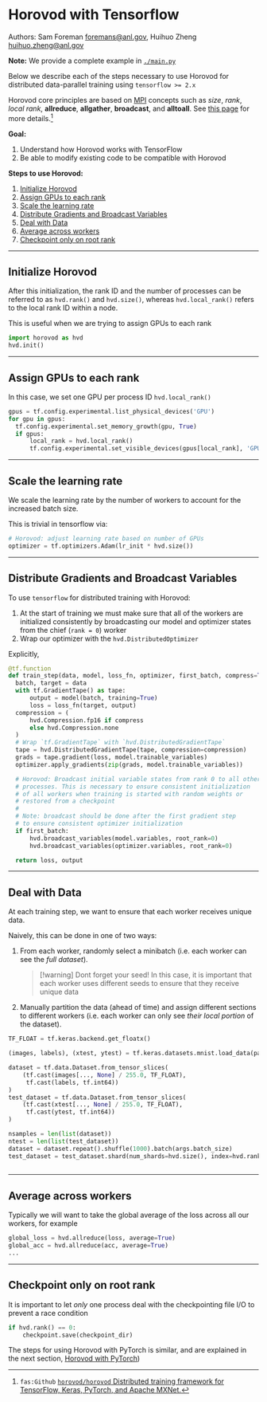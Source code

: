 # Horovod with Tensorflow

Authors: Sam Foreman [foremans@anl.gov](mailto:///foremans@anl.gov), Huihuo Zheng [huihuo.zheng@anl.gov](mailto:///huihuo.zheng@anl.gov)

**Note:** We provide a complete example in [`./main.py`](./main.py)

Below we describe each of the steps necessary to use Horovod for distributed data-parallel training using `tensorflow >= 2.x`

Horovod core principles are based on [MPI](http://mpi-forum.org/) concepts such as _size_, _rank_, _local rank_, **allreduce**, **allgather**, **broadcast**, and **alltoall**. See [this page](https://github.com/horovod/horovod/blob/master/docs/concepts.rst) for more details.[^1]

**Goal:**
1. Understand how Horovod works with TensorFlow
2. Be able to modify existing code to be compatible with Horovod

**Steps to use Horovod:**
1. [Initialize Horovod](#Initialize%20Horovod)
2. [Assign GPUs to each rank](#Assign%20GPUs%20to%20each%20rank)
3. [Scale the learning rate](#Scale%20the%20learning%20rate)
4. [Distribute Gradients and Broadcast Variables](#Distribute%20Gradients%20and%20Broadcast%20Variables)
5. [Deal with Data](#Deal%20with%20Data)
6. [Average across workers](#Average%20across%20workers)
7. [Checkpoint only on root rank](#Checkpoint%20only%20on%20root%20rank)

---
## Initialize Horovod
After this initialization, the rank ID and the number of processes can be referred to as `hvd.rank()` and `hvd.size()`, whereas `hvd.local_rank()` refers to the local rank ID within a node.

This is useful when we are trying to assign GPUs to each rank
```python
import horovod as hvd
hvd.init()
```
  
  ---
## Assign GPUs to each rank
In this case, we set one GPU per process ID `hvd.local_rank()`
```python
gpus = tf.config.experimental.list_physical_devices('GPU')
for gpu in gpus:
  tf.config.experimental.set_memory_growth(gpu, True)
  if gpus:
      local_rank = hvd.local_rank()
      tf.config.experimental.set_visible_devices(gpus[local_rank], 'GPU')
```

---
## Scale the learning rate
We scale the learning rate by the number of workers to account for the increased batch size.

This is trivial in tensorflow via:
```python
# Horovod: adjust learning rate based on number of GPUs
optimizer = tf.optimizers.Adam(lr_init * hvd.size())
```

---  
## Distribute Gradients and Broadcast Variables
To use `tensorflow` for distributed training with Horovod:
1. At the start of training we must make sure that all of the workers are initialized consistently by broadcasting our model and optimizer states from the chief (`rank = 0`) worker
2. Wrap our optimizer with the `hvd.DistributedOptimizer`

Explicitly,
```python
@tf.function
def train_step(data, model, loss_fn, optimizer, first_batch, compress=True):
  batch, target = data
  with tf.GradientTape() as tape:
      output = model(batch, training=True)
      loss = loss_fn(target, output)
  compression = (
      hvd.Compression.fp16 if compress
      else hvd.Compression.none
  )
  # Wrap `tf.GradientTape` with `hvd.DistributedGradientTape`
  tape = hvd.DistributedGradientTape(tape, compression=compression)
  grads = tape.gradient(loss, model.trainable_variables)
  optimizer.apply_gradients(zip(grads, model.trainable_variables))

  # Horovod: Broadcast initial variable states from rank 0 to all other
  # processes. This is necessary to ensure consistent initialization
  # of all workers when training is started with random weights or
  # restored from a checkpoint
  #
  # Note: broadcast should be done after the first gradient step
  # to ensure consistent optimizer initialization
  if first_batch:
      hvd.broadcast_variables(model.variables, root_rank=0)
      hvd.broadcast_variables(optimizer.variables, root_rank=0)

  return loss, output
```

---
## Deal with Data
At each training step, we want to ensure that each worker receives unique data.

Naively, this can be done in one of two ways:
1. From each worker, randomly select a minibatch (i.e. each worker can see the *full dataset*). 
    > [!warning] Dont forget your seed!
    >  In this case, it is important that each worker uses different seeds to ensure that they receive unique data
2. Manually partition the data (ahead of time) and assign different sections to different workers (i.e. each worker can only see *their local portion* of the dataset).

```python
TF_FLOAT = tf.keras.backend.get_floatx()

(images, labels), (xtest, ytest) = tf.keras.datasets.mnist.load_data(path='mnist.npz')

dataset = tf.data.Dataset.from_tensor_slices(
    (tf.cast(images[..., None] / 255.0, TF_FLOAT),
     tf.cast(labels, tf.int64))
)
test_dataset = tf.data.Dataset.from_tensor_slices(
    (tf.cast(xtest[..., None] / 255.0, TF_FLOAT),
     tf.cast(ytest, tf.int64))
)

nsamples = len(list(dataset))
ntest = len(list(test_dataset))
dataset = dataset.repeat().shuffle(1000).batch(args.batch_size)
test_dataset = test_dataset.shard(num_shards=hvd.size(), index=hvd.rank()).repeat().batch(args.batch_size)
    
```

---
## Average across workers
Typically we will want to take the global average of the loss across all our workers, for example

```python
global_loss = hvd.allreduce(loss, average=True)
global_acc = hvd.allreduce(acc, average=True)
...
```

---
## Checkpoint only on root rank
It is important to let _only_ one process deal with the checkpointing file I/O to prevent a race condition

```python
if hvd.rank() == 0:
    checkpoint.save(checkpoint_dir)
```

The steps for using Horovod with PyTorch is similar, and are explained in the next section, [Horovod with PyTorch](work/datascience/CompPerfWorkshop/horovod/pytorch/README.md))


[^1]: `fas:Github` [`horovod/horovod` Distributed training framework for TensorFlow, Keras, PyTorch, and Apache MXNet.](https://github.com/horovod/horovod)